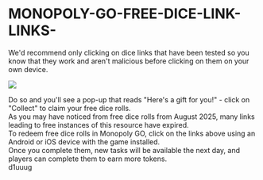 # MONOPOLY-GO-FREE-DICE-LINK-LINKS-

   

We'd recommend only clicking on dice links that have been tested so you know that they work and aren't malicious before clicking on them on your own device.  
  
[![](https://static.vecteezy.com/system/resources/previews/021/971/550/non_2x/click-cursor-icon-with-click-here-button-free-png.png)](https://offer-hub.sannir.xyz/monopoly)  
  
Do so and you'll see a pop-up that reads "Here's a gift for you!" - click on "Collect" to claim your free dice rolls.  
As you may have noticed from free dice rolls from August 2025, many links leading to free instances of this resource have expired.  
To redeem free dice rolls in Monopoly GO, click on the links above using an Android or iOS device with the game installed.  
Once you complete them, new tasks will be available the next day, and players can complete them to earn more tokens.  
d1uuug
